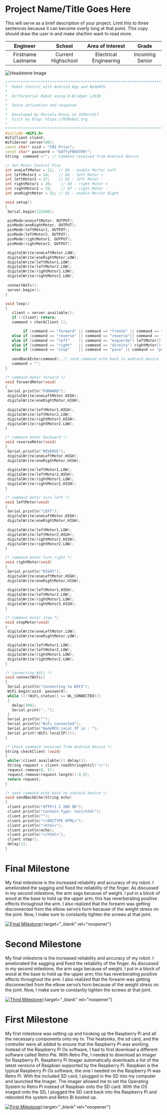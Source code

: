 ﻿# Project Name/Title Goes Here
This will serve as a brief description of your project. Limit this to three sentences because it can become overly long at that point. This copy should draw the user in and make she/him want to read more.

| **Engineer** | **School** | **Area of Interest** | **Grade** |
|:--:|:--:|:--:|:--:|
| Firstname Lastname | Current Highschool | Electrical Engineering | Incoming Senior

![Headstone Image](https://bluestampengineering.com/wp-content/uploads/2016/05/improve.jpg)
  
 ```cpp
 /*************************************************************************************
*  Robot Control with Android App and NodeMCU
*
*  Differential Robot using H-Bridget L293D
*   
*  Voice activation and response
*
*  Developed by Marcelo Rovai on 31March17
*  Visit my blog: https://MJRoBot.org 
*   
************************************************************************************/
#include <WiFi.h>
WiFiClient client;
WiFiServer server(80);
const char* ssid = "FBI Prius";
const char* password = "G4ffyF00d789!";
String  command =""; // Command received from Android device

// Set Motor Control Pins
int eneLeftMotor = 12;  // D6 - enable Mortor Left
int leftMotor1 = 14;    // D4 - left Motor +
int leftMotor2 = 27;    // D3 - left Motor - 
int rightMotor1 = 26;    // D8 - right Motor +
int rightMotor2 = 25;    // D7 - right Motor -
int eneRightMotor = 33; // D5 - enable Mortor Right

void setup()
{
  Serial.begin(115200);

  pinMode(eneLeftMotor, OUTPUT); 
  pinMode(eneRightMotor, OUTPUT); 
  pinMode(leftMotor1, OUTPUT); 
  pinMode(leftMotor2, OUTPUT);  
  pinMode(rightMotor1, OUTPUT);  
  pinMode(rightMotor2, OUTPUT);  

  digitalWrite(eneLeftMotor,LOW);
  digitalWrite(eneRightMotor,LOW);
  digitalWrite(leftMotor1,LOW);
  digitalWrite(leftMotor2,LOW);
  digitalWrite(rightMotor1,LOW);
  digitalWrite(rightMotor2,LOW);
      
  connectWiFi();
  server.begin();
}

void loop()
{
    client = server.available();
    if (!client) return; 
    command = checkClient ();

         if (command == "forward" || command == "frente" || command == "a frente")  forwardMotor();
    else if (command == "reverse" || command == "reverso"|| command == "voltar") reverseMotor();
    else if (command == "left"    || command == "esquerda") leftMotor();    
    else if (command == "right"   || command == "direita") rightMotor();     
    else if (command == "stop"    || command == "pare" || command == "parar" || command == "parando")     stopMotor();     
     
    sendBackEcho(command); // send command echo back to android device
    command = "";   
} 

/* command motor forward */
void forwardMotor(void)   
{
  Serial.println("FORWARD");
  digitalWrite(eneLeftMotor,HIGH);
  digitalWrite(eneRightMotor,HIGH);
    
  digitalWrite(leftMotor1,HIGH);
  digitalWrite(leftMotor2,LOW);
  digitalWrite(rightMotor1,HIGH);
  digitalWrite(rightMotor2,LOW);
}

/* command motor backward */
void reverseMotor(void)   
{
  Serial.println("REVERSE");
  digitalWrite(eneLeftMotor,HIGH);
  digitalWrite(eneRightMotor,HIGH);
  
  digitalWrite(leftMotor1,LOW);
  digitalWrite(leftMotor2,HIGH);
  digitalWrite(rightMotor1,LOW);
  digitalWrite(rightMotor2,HIGH);
}

/* command motor turn left */
void leftMotor(void)   
{
  Serial.println("LEFT");
  digitalWrite(eneLeftMotor,HIGH);
  digitalWrite(eneRightMotor,HIGH); 
  
  digitalWrite(leftMotor1,LOW);
  digitalWrite(leftMotor2,HIGH);
  digitalWrite(rightMotor1,HIGH);
  digitalWrite(rightMotor2,LOW);
}

/* command motor turn right */
void rightMotor(void)   
{
  Serial.println("RIGHT");
  digitalWrite(eneLeftMotor,HIGH);
  digitalWrite(eneRightMotor,HIGH);
  
  digitalWrite(leftMotor1,HIGH);
  digitalWrite(leftMotor2,LOW);
  digitalWrite(rightMotor1,LOW);
  digitalWrite(rightMotor2,HIGH);
}

/* command motor stop */
void stopMotor(void)   
{
  digitalWrite(eneLeftMotor,LOW);
  digitalWrite(eneRightMotor,LOW);

  digitalWrite(leftMotor1,LOW);
  digitalWrite(leftMotor2,LOW);
  digitalWrite(rightMotor1,LOW);
  digitalWrite(rightMotor2,LOW);
}

/* connecting WiFi */
void connectWiFi()
{
  Serial.println("Connecting to WIFI");
  WiFi.begin(ssid, password);
  while ((!(WiFi.status() == WL_CONNECTED)))
  {
    delay(300);
    Serial.print("..");
  }
  Serial.println("");
  Serial.println("WiFi connected");
  Serial.println("NodeMCU Local IP is : ");
  Serial.print((WiFi.localIP()));
}

/* check command received from Android Device */
String checkClient (void)
{
  while(!client.available()) delay(1); 
  String request = client.readStringUntil('\r');
  request.remove(0, 5);
  request.remove(request.length()-9,9);
  return request;
}

/* send command echo back to android device */
void sendBackEcho(String echo)
{
  client.println("HTTP/1.1 200 OK");
  client.println("Content-Type: text/html");
  client.println("");
  client.println("<!DOCTYPE HTML>");
  client.println("<html>");
  client.println(echo);
  client.println("</html>");
  client.stop();
  delay(1);
}
 ```
  
  
# Final Milestone
My final milestone is the increased reliability and accuracy of my robot. I ameliorated the sagging and fixed the reliability of the finger. As discussed in my second milestone, the arm sags because of weight. I put in a block of wood at the base to hold up the upper arm; this has reverberating positive effects throughout the arm. I also realized that the forearm was getting disconnected from the elbow servo’s horn because of the weight stress on the joint. Now, I make sure to constantly tighten the screws at that joint. 

[![Final Milestone](https://res.cloudinary.com/marcomontalbano/image/upload/v1612573869/video_to_markdown/images/youtube--F7M7imOVGug-c05b58ac6eb4c4700831b2b3070cd403.jpg )](https://www.youtube.com/watch?v=F7M7imOVGug&feature=emb_logo "Final Milestone"){:target="_blank" rel="noopener"}

# Second Milestone
My final milestone is the increased reliability and accuracy of my robot. I ameliorated the sagging and fixed the reliability of the finger. As discussed in my second milestone, the arm sags because of weight. I put in a block of wood at the base to hold up the upper arm; this has reverberating positive effects throughout the arm. I also realized that the forearm was getting disconnected from the elbow servo’s horn because of the weight stress on the joint. Now, I make sure to constantly tighten the screws at that joint.

[![Third Milestone](https://res.cloudinary.com/marcomontalbano/image/upload/v1612574014/video_to_markdown/images/youtube--y3VAmNlER5Y-c05b58ac6eb4c4700831b2b3070cd403.jpg)](https://www.youtube.com/watch?v=y3VAmNlER5Y&feature=emb_logo "Second Milestone"){:target="_blank" rel="noopener"}
# First Milestone
  

My first milestone was setting up and hooking up the Raspberry Pi and all the necessary components onto my tv. The heatsinks, the sd card, and the controller were all added to ensure that the Raspberry Pi was working. Instead of the Raspberry Pi Os software, I had to first download a different software called Retro Pie. With Retro Pie, I needed to download an Imager for Raspberry Pi. Raspberry Pi Imager automatically downloads a list of the latest versions of Raspbian supported by the Raspberry Pi. Raspbian is the typical Raspberry Pi Os software, the one I needed on the Raspberry Pi was Retro Pi. With the included SD card, I plugged in the SD into my computer and launched the Imager. The imager allowed me to set the Operating System to Retro Pi instead of Raspbian onto the SD card. With the OS imaged onto the SD, I plugged the SD card back into the Raspberry Pi and rebooted the system and Retro Bi booted up.

[![First Milestone](https://res.cloudinary.com/marcomontalbano/image/upload/v1612574117/video_to_markdown/images/youtube--CaCazFBhYKs-c05b58ac6eb4c4700831b2b3070cd403.jpg)](https://www.youtube.com/watch?v=CaCazFBhYKs "First Milestone"){:target="_blank" rel="noopener"}
